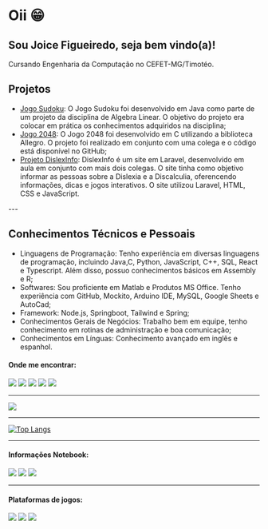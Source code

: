 # Oii :grin:

<h2> Sou Joice Figueiredo, seja bem vindo(a)! </h2>
<p> Cursando Engenharia da Computação no CEFET-MG/Timotéo. <p>
<h2>
Projetos
</h2>
  <p>
    
- [Jogo Sudoku](https://github.com/JoyFigueiredo/Sudoku): O Jogo Sudoku foi desenvolvido em Java como parte de um projeto da disciplina de Algebra Linear. O objetivo do projeto era colocar em prática os conhecimentos adquiridos na disciplina;
- [Jogo 2048](https://github.com/JoyFigueiredo/Jogo2048): O Jogo 2048 foi desenvolvido em C utilizando a biblioteca Allegro. O projeto foi realizado em conjunto com uma colega e o código está disponível no GitHub;
- [Projeto DislexInfo](https://github.com/JoyFigueiredo/DislexInfo): DislexInfo é um site em Laravel, desenvolvido em aula em conjunto com mais dois colegas. O site tinha como objetivo informar as pessoas sobre a Dislexia e a Discalculia, oferencendo informações, dicas e jogos interativos. O site utilizou Laravel, HTML, CSS e JavaScript.
  </br>
</p>
---
<h2> Conhecimentos Técnicos e Pessoais</h2>
<p>

- Linguagens de Programação: Tenho experiência em diversas linguagens de programação, incluindo Java,C, Python, JavaScript, C++, SQL, React e Typescript. Além disso, possuo conhecimentos básicos em Assembly e R;
- Softwares: Sou proficiente em Matlab e Produtos MS Office. Tenho experiência com GitHub, Mockito, Arduino IDE, MySQL, Google Sheets e AutoCad;
- Framework: Node.js, Springboot, Tailwind e Spring;
- Conhecimentos Gerais de Negócios: Trabalho bem em equipe, tenho conhecimento em rotinas de administração e boa comunicação;
- Conhecimentos em Línguas: Conhecimento avançado em inglês e espanhol.
<h4>Onde me encontrar: </h4>
</p>

[<img src="https://img.shields.io/badge/twitter-%231DA1F2.svg?&style=for-the-badge&logo=twitter&logoColor=white" />](https://twitter.com/JoyFigueired) [<img src="https://img.shields.io/badge/linkedin-%230077B5.svg?&style=for-the-badge&logo=linkedin&logoColor=white" />](https://www.linkedin.com/in/joice-barros-de-figueiredo-081728214/) [<img src = "https://img.shields.io/badge/instagram-%23E4405F.svg?&style=for-the-badge&logo=instagram&logoColor=white">](https://www.instagram.com/joyfigueired/) [<img src = "https://img.shields.io/badge/facebook-%231877F2.svg?&style=for-the-badge&logo=facebook&logoColor=white">](https://www.facebook.com/JoyFigueired/)
<img src = "https://img.shields.io/badge/joicebfigueiredo@gmail.com-D14836?style=for-the-badge&logo=gmail&logoColor=white">

---

<a href="https://github.com/JoyFigueiredo">
  <img align="center" src="https://github-readme-stats.vercel.app/api?username=JoyFigueiredo&theme=jolly&show_icons=true" />
</a>

---

[![Top Langs](https://github-readme-stats.vercel.app/api/top-langs/?username=JoyFigueiredo&layout=compact)](https://github.com/JoyFigueiredo)

---

<p>
<h4> Informações Notebook: </h4>
</p>
 
[<img src="https://img.shields.io/badge/NVIDIA-MX110-76B900?style=for-the-badge&logo=nvidia&logoColor=white" />]()  [<img src="https://img.shields.io/badge/Intel-Core_i5_8th-0071C5?style=for-the-badge&logo=intel&logoColor=white" />]()  [<img src="https://img.shields.io/badge/Windows-11_Home_SL-0078D6?style=for-the-badge&logo=windows&logoColor=white" />]()

---

<p>
<h4>Plataformas de jogos: </h4>
</p>

[<img src="https://img.shields.io/badge/Steam-000000?style=for-the-badge&logo=steam&logoColor=white" />](https://steamcommunity.com/id/JoyFigueiredo) [<img src="https://img.shields.io/badge/Xbox-107C10?style=for-the-badge&logo=xbox&logoColor=white" />](https://account.xbox.com/pt-BR/Profile?xr=mebarnav) [<img src="https://img.shields.io/badge/Twitch-9146FF?style=for-the-badge&logo=twitch&logoColor=white" />](https://www.twitch.tv/digdigj0y)

